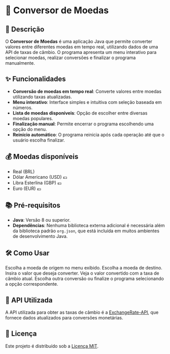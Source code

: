 #  💱 Conversor de Moedas

## 📝 Descrição 

O **Conversor de Moedas** é uma aplicação Java que permite converter valores entre diferentes moedas em tempo real, utilizando dados de uma API de taxas de câmbio. O programa apresenta um menu interativo para selecionar moedas, realizar conversões e finalizar o programa manualmente.

## ✨ Funcionalidades 

- **Conversão de moedas em tempo real**: Converte valores entre moedas utilizando taxas atualizadas.
- **Menu interativo**: Interface simples e intuitiva com seleção baseada em números.
- **Lista de moedas disponíveis**: Opção de escolher entre diversas moedas populares.
- **Finalização manual**: Permite encerrar o programa escolhendo uma opção do menu.
- **Reinício automático**: O programa reinicia após cada operação até que o usuário escolha finalizar.

## 💰 Moedas disponíveis

- Real (BRL) 
- Dólar Americano (USD) 💵
- Libra Esterlina (GBP) 💷
- Euro (EUR) 💶



## 📚 Pré-requisitos

- **Java**: Versão 8 ou superior.
- **Dependências**: Nenhuma biblioteca externa adicional é necessária além da biblioteca padrão `org.json`, que está incluída em muitos ambientes de desenvolvimento Java.

##  🛠️ Como Usar
Escolha a moeda de origem no menu exibido.
Escolha a moeda de destino.
Insira o valor que deseja converter.
Veja o valor convertido com a taxa de câmbio atual.
Escolha outra conversão ou finalize o programa selecionando a opção correspondente.

## 📡 API Utilizada

A API utilizada para obter as taxas de câmbio é a [ExchangeRate-API](https://www.exchangerate-api.com/), que fornece dados atualizados para conversões monetárias.

## 🔑 Licença

Este projeto é distribuído sob a [Licença MIT](LICENSE).